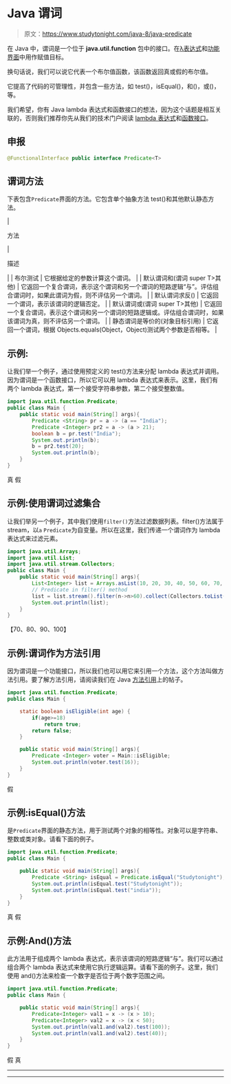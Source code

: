 # Java 谓词

> 原文：<https://www.studytonight.com/java-8/java-predicate>

在 Java 中，谓词是一个位于 **java.util.function** 包中的接口。在[λ表达式](https://www.studytonight.com/java-8/java-8-lambda-expression)和[功能界面](https://www.studytonight.com/java-8/java-8-functional-interface)中用作赋值目标。

换句话说，我们可以说它代表一个布尔值函数，该函数返回真或假的布尔值。

它提高了代码的可管理性，并包含一些方法，如 test()，isEqual()，和()，或()，等。

我们希望，你有 Java lambda 表达式和函数接口的想法，因为这个话题是相互关联的，否则我们推荐你先从我们的技术门户阅读 [lambda 表达式](http://www.studytonight.com/java-8/java-8-lambda-expression)和[函数接口](http://www.studytonight.com/java-8/java-8-functional-interface)。

## 申报

```java
@FunctionalInterface public interface Predicate<T>
```

## 谓词方法

下表包含`Predicate`界面的方法。它包含单个抽象方法 test()和其他默认静态方法。

| 

方法

 | 

描述

 |
| 布尔测试 | 它根据给定的参数计算这个谓词。 |
| 默认谓词<t>和(谓词 super T>其他)</t> | 它返回一个复合谓词，表示这个谓词和另一个谓词的短路逻辑“与”。评估组合谓词时，如果此谓词为假，则不评估另一个谓词。 |
| 默认谓词<t>求反()</t> | 它返回一个谓词，表示该谓词的逻辑否定。 |
| 默认谓词<t>或(谓词 super T>其他)</t> | 它返回一个复合谓词，表示这个谓词和另一个谓词的短路逻辑或。评估组合谓词时，如果该谓词为真，则不评估另一个谓词。 |
| 静态<t>谓词<t>是等价的(对象目标引用)</t></t> | 它返回一个谓词，根据 Objects.equals(Object，Object)测试两个参数是否相等。 |

## 示例:

让我们举一个例子，通过使用预定义的 test()方法来分配 lambda 表达式并调用。因为谓词是一个函数接口，所以它可以用 lambda 表达式来表示。这里，我们有两个 lambda 表达式，第一个接受字符串参数，第二个接受整数值。

```java
import java.util.function.Predicate;
public class Main {
	public static void main(String[] args){
		Predicate <String> pr = a -> (a == "India");
		Predicate <Integer> pr2 = a -> (a > 21);
		boolean b = pr.test("India");
		System.out.println(b);
		b = pr2.test(20);
		System.out.println(b);
	}
}
```

真
假

## 示例:使用谓词过滤集合

让我们举另一个例子，其中我们使用`filter()`方法过滤数据列表。filter()方法属于 stream，以`a` `Predicate`为自变量。所以在这里，我们传递一个谓词作为 lambda 表达式来过滤元素。

```java
import java.util.Arrays;
import java.util.List;
import java.util.stream.Collectors;
public class Main {
	public static void main(String[] args){
        List<Integer> list = Arrays.asList(10, 20, 30, 40, 50, 60, 70, 80, 90, 100);
        // Predicate in filter() method
        list = list.stream().filter(n->n>60).collect(Collectors.toList());
        System.out.println(list);
	}
}
```

【70、80、90、100】

## 示例:谓词作为方法引用

因为谓词是一个功能接口，所以我们也可以用它来引用一个方法，这个方法叫做方法引用。要了解方法引用，请阅读我们在 Java [方法引用](https://www.studytonight.com/java-8/java-8-method-reference)上的帖子。

```java
import java.util.function.Predicate;
public class Main {

	static boolean isEligible(int age) {
		if(age>=18)
			return true;
		return false;
	}

	public static void main(String[] args){
        Predicate <Integer> voter = Main::isEligible;
        System.out.println(voter.test(16));
	}
}
```

假

## 示例:isEqual()方法

是`Predicate`界面的静态方法，用于测试两个对象的相等性。对象可以是字符串、整数或类对象。请看下面的例子。

```java
import java.util.function.Predicate;
public class Main {

	public static void main(String[] args){
        Predicate <String> isEqual = Predicate.isEqual("Studytonight");
        System.out.println(isEqual.test("Studytonight"));
        System.out.println(isEqual.test("india"));
	}
}
```

真
假

## 示例:And()方法

此方法用于组成两个 lambda 表达式，表示该谓词的短路逻辑“与”。我们可以通过组合两个 lambda 表达式来使用它执行逻辑运算。请看下面的例子。这里，我们使用 and()方法来检查一个数字是否位于两个数字范围之间。

```java
import java.util.function.Predicate;
public class Main {

	public static void main(String[] args){
		Predicate<Integer> val1 = x -> (x > 10);
        Predicate<Integer> val2 = x -> (x < 50); 
        System.out.println(val1.and(val2).test(100));  
        System.out.println(val1.and(val2).test(40));
	}
}
```

假
真

* * *

* * *